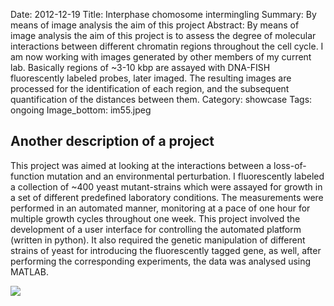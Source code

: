Date: 2012-12-19
Title: Interphase chomosome intermingling
Summary: By means of image analysis the aim of this project
Abstract: By means of image analysis the aim of this project is to assess the degree of molecular interactions between different chromatin regions throughout the cell cycle. I am now working with images generated by other members of my current lab. Basically regions of ~3-10 kbp are assayed with DNA-FISH fluorescently labeled probes, later imaged. The resulting images are processed for the identification of each region, and the subsequent quantification of the distances between them.
Category: showcase
Tags: ongoing
Image_bottom: im55.jpeg

## Another description of a project

This project was aimed at looking at the interactions between a loss-of-function mutation and an environmental perturbation. I fluorescently labeled a collection of ~400 yeast mutant-strains which were assayed for growth in a set of different predefined laboratory conditions. The measurements were performed in an automated manner, monitoring at a pace of one hour for multiple growth cycles throughout one week. This project involved the development of a user interface for controlling the automated platform (written in python). It also required the genetic manipulation of different strains of yeast for introducing the fluorescently tagged gene, as well, after performing the corresponding experiments, the data was analysed using MATLAB.

<img src="http://placekitten.com/g/250/500">
